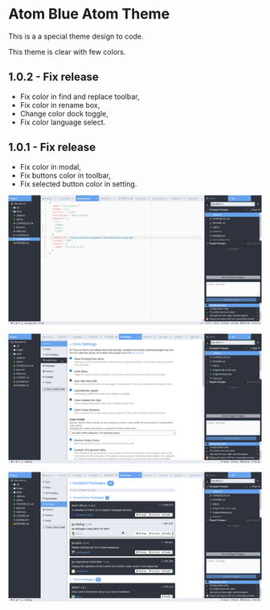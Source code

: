 # Atom Blue Atom Theme

This is a a special theme design to code.

This theme is clear with few colors.

## 1.0.2 - Fix release

 - Fix color in find and replace toolbar,
 - Fix color in rename box,
 - Change color dock toggle,
 - Fix color language select.

## 1.0.1 - Fix release

 - Fix color in modal,
 - Fix buttons color in toolbar,
 - Fix selected button color in setting.

![Code screen](https://raw.githubusercontent.com/emeric-martineau/blue-atom-ui/master/images/code-screen.png)

![Settings screen](https://raw.githubusercontent.com/emeric-martineau/blue-atom-ui/master/images/settings.png)

![Packages screen](https://raw.githubusercontent.com/emeric-martineau/blue-atom-ui/master/images/packages.png)
